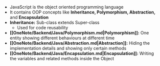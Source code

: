 - JavaScript is the object oriented programming language
- It contains OOP concepts like **Inheritance, Polymorphism, Abstraction,** and **Encapsulation**
- **Inheritance:** Sub-class extends Super-class
    - Used for code reusability
- **[[OneNote/Backend/Java/Polymorphism.md|Polymorphism]]:** One entity showing different behaviours at different time
- **[[OneNote/Backend/Java/Abstraction.md|Abstraction]]:** Hiding the implementation details and showing only certain methods
- **[[OneNote/Backend/Java/Encapsulation.md|Encapsulation]]:** Writing the variables and related methods inside the Object


